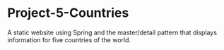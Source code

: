 # Project-5-Countries

A static website using Spring and the master/detail pattern that displays information for five countries of the world. 
